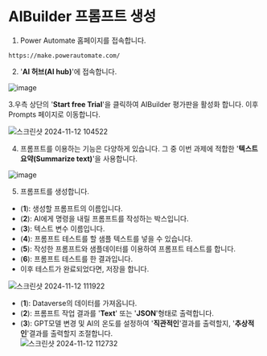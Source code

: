 # AIBuilder 프롬프트 생성

1. Power Automate 홈페이지를 접속합니다.

```
https://make.powerautomate.com/
```

2. '**AI 허브(AI hub)**'에 접속합니다.

![image](https://github.com/user-attachments/assets/6006edd5-ee57-4623-8d5d-9e9440c555c2)

3.우측 상단의 '**Start free Trial**'을 클릭하여 AIBuilder 평가판을 활성화 합니다. 이후 Prompts 페이지로 이동합니다.

![스크린샷 2024-11-12 104522](https://github.com/user-attachments/assets/0ca60209-e54d-43c7-b7c9-584a8164c38e)

4. 프롬프트를 이용하는 기능은 다양하게 있습니다. 그 중 이번 과제에 적합한 '**텍스트 요약(Summarize text)**'을 사용합니다.

![image](https://github.com/user-attachments/assets/ffae8913-4d71-4304-b784-daa4e7c099de)

5. 프롬프트를 생성합니다.
- (**1**): 생성할 프롬프트의 이름입니다.<br>
- (**2**): AI에게 명령을 내릴 프롬프트를 작성하는 박스입니다.<br>
- (**3**): 텍스트 변수 이름입니다.<br>
- (**4**): 프롬프트 테스트를 할 샘플 텍스트를 넣을 수 있습니다.<br>
- (**5**): 작성한 프롬프트와 샘플데이터를 이용하여 프롬프트 테스트를 합니다.<br>
- (**6**): 프롬프트 테스트를 한 결과입니다.<br>
- 이후 테스트가 완료되었다면, 저장을 합니다.<br>

![스크린샷 2024-11-12 111922](https://github.com/user-attachments/assets/726a75e2-420e-4f7d-a7bf-5e20a3d8d5af)

- (**1**): Dataverse의 데이터를 가져옵니다.<br>
- (**2**): 프롬프트 작업 결과를 '**Text**' 또는 '**JSON**'형태로 출력합니다.<br>
- (**3**): GPT모델 변경 및 AI의 온도를 설정하여 '**직관적인**'결과를 출력할지, '**추상적인**'결과를 출력할지 조절합니다.<br>
![스크린샷 2024-11-12 112732](https://github.com/user-attachments/assets/4b192cdb-af78-4808-a8f8-9ccb94e5187c)
